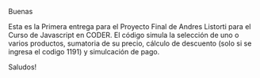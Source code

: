 Buenas

Esta es la Primera entrega para el Proyecto Final de Andres Listorti para el Curso de Javascript en CODER.
El código simula la selección de uno o varios productos, sumatoria de su precio, cálculo de descuento (solo si se ingresa el codigo 1191) y simulcación de pago.

Saludos! 
